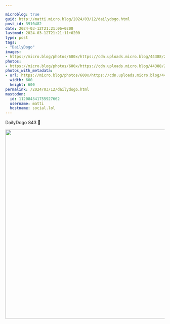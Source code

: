 ```yaml
---

microblog: true
guid: http://matti.micro.blog/2024/03/12/dailydogo.html
post_id: 3910482
date: 2024-03-12T21:21:06+0200
lastmod: 2024-03-12T21:21:11+0200
type: post
tags:
- "DailyDogo"
images:
- https://micro.blog/photos/600x/https://cdn.uploads.micro.blog/44388/2024/17e5f71824ba4c8ea75142fa9f7c37c3.jpg
photos:
- https://micro.blog/photos/600x/https://cdn.uploads.micro.blog/44388/2024/17e5f71824ba4c8ea75142fa9f7c37c3.jpg
photos_with_metadata:
- url: https://micro.blog/photos/600x/https://cdn.uploads.micro.blog/44388/2024/17e5f71824ba4c8ea75142fa9f7c37c3.jpg
  width: 600
  height: 600
permalink: /2024/03/12/dailydogo.html
mastodon:
  id: 112084341755927662
  username: matti
  hostname: social.lol
---
```

DailyDogo 843 🐶

<img src="/media/uploads/2024/17e5f71824ba4c8ea75142fa9f7c37c3.jpg" width="600" height="600" alt="" />
